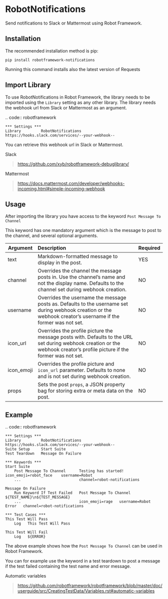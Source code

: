 RobotNotifications
===============

Send notifications to Slack or Mattermost using Robot Framework.

Installation
------------

The recommended installation method is pip:

    pip install robotframework-notifications

Running this command installs also the latest version of Requests

Import Library
-----

To use RobotNotifications in Robot Framework, the library needs to be imported using the ``Library`` setting as any other library. The library needs the webhook url from Slack or Mattermost as an argument.

.. code:: robotframework

    *** Settings ***
    Library         RobotNotifications   https://hooks.slack.com/services/--your-webhook--

You can retrieve this webhook url in Slack or Mattermost.

Slack

> https://github.com/xyb/robotframework-debuglibrary/

Mattermost

>  https://docs.mattermost.com/developer/webhooks-incoming.html#simple-incoming-webhook 

Usage
-----

After importing the library you have access to the keyword ``Post Message To Channel``

This keyword has one mandatory argument which is the message to post to the channel, and several optional arguments.

| Argument   | Description                                                  | Required |
| ---------- | :----------------------------------------------------------- | -------- |
| text       | Markdown-formatted message to display in the post.           | YES      |
| channel    | Overrides the channel the message posts in. Use the channel’s name and not the display name. Defaults to the channel set during webhook creation. | NO       |
| username   | Overrides the username the message posts as. Defaults to the username set during webhook creation or the webhook creator’s username if the former was not set. | NO       |
| icon_url   | Overrides the profile picture the message posts with. Defaults to the URL set during webhook creation or the webhook creator’s profile picture if the former was not set. | NO       |
| icon_emoji | Overrides the profile picture and `icon_url` parameter. Defaults to none and is not set during webhook creation. | NO       |
| props      | Sets the post `props`, a JSON property bag for storing extra or meta data on the post. | NO       |

Example
-----

.. code:: robotframework

    *** Settings ***
    Library         RobotNotifications   https://hooks.slack.com/services/--your-webhook--
    Suite Setup     Start Suite
    Test Teardown   Message On Failure     
    
    *** Keywords ***
    Start Suite
        Post Message To Channel      Testing has started!    icon_emoji=robot_face    username=Robot    
        ...                          channel=robot-notifications
    
    Message On Failure
        Run Keyword If Test Failed   Post Message To Channel   ${TEST_NAME}\n${TEST_MESSAGE}   
        ...                          icon_emoji=rage   username=Robot Error   channel=robot-notifications
    
    *** Test Cases ***
    This Test Will Pass
        Log   This Test Will Pass
    
    This Test Will Fail
        Log   ${ERROR}
    

The above example shows how the ``Post Message To Channel`` can be used in Robot Framework.

You can for example use the keyword in a test teardown to post a message if the test failed containing the test name and error message.

Automatic variables

>  https://github.com/robotframework/robotframework/blob/master/doc/userguide/src/CreatingTestData/Variables.rst#automatic-variables